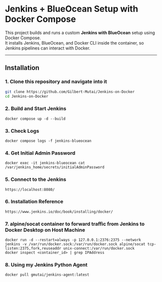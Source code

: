 # Jenkins + BlueOcean Setup with Docker Compose

This project builds and runs a custom **Jenkins with BlueOcean** setup using Docker Compose.  
It installs Jenkins, BlueOcean, and Docker CLI inside the container, so Jenkins pipelines can interact with Docker.

---

## Installation

### 1. Clone this repository and navigate into it
```bash
git clone https://github.com/Gilbert-Mutai/Jenkins-on-Docker
cd Jenkins-on-Docker

```

### 2. Build and Start Jenkins

```
docker compose up -d --build

```
### 3. Check Logs
```
docker compose logs -f jenkins-blueocean

```
### 4. Get Initial Admin Password
```
docker exec -it jenkins-blueocean cat /var/jenkins_home/secrets/initialAdminPassword

```

### 5. Connect to the Jenkins
```
https://localhost:8080/
```

### 6. Installation Reference
```
https://www.jenkins.io/doc/book/installing/docker/
```

### 7. alpine/socat container to forward traffic from Jenkins to Docker Desktop on Host Machine
```
docker run -d --restart=always -p 127.0.0.1:2376:2375 --network jenkins -v /var/run/docker.sock:/var/run/docker.sock alpine/socat tcp-listen:2375,fork,reuseaddr unix-connect:/var/run/docker.sock
docker inspect <container_id> | grep IPAddress
```
### 8. Using my Jenkins Python Agent

```
docker pull gmutai/jenkins-agent:latest

```